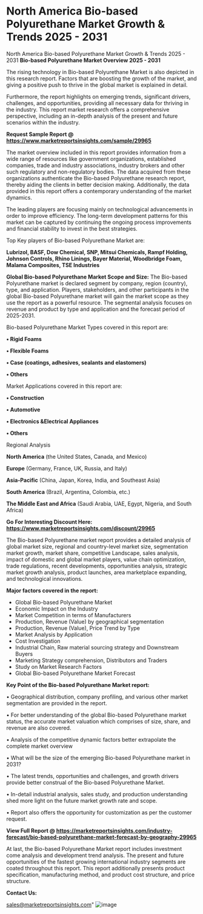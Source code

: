 # North America Bio-based Polyurethane Market Growth & Trends 2025 - 2031
North America Bio-based Polyurethane Market Growth & Trends 2025 - 2031
<Strong> Bio-based Polyurethane Market Overview 2025 - 2031</strong>

The rising technology in Bio-based Polyurethane Market is also depicted in this research report. Factors that are boosting the growth of the market, and giving a positive push to thrive in the global market is explained in detail.

Furthermore, the report highlights on emerging trends, significant drivers, challenges, and opportunities, providing all necessary data for thriving in the industry. This report market research offers a comprehensive perspective, including an in-depth analysis of the present and future scenarios within the industry.

<strong>Request Sample Report @ <a href=https://www.marketreportsinsights.com/sample/29965>https://www.marketreportsinsights.com/sample/29965</a></strong>

The market overview included in this report provides information from a wide range of resources like government organizations, established companies, trade and industry associations, industry brokers and other such regulatory and non-regulatory bodies. The data acquired from these organizations authenticate the Bio-based Polyurethane research report, thereby aiding the clients in better decision making. Additionally, the data provided in this report offers a contemporary understanding of the market dynamics.

The leading players are focusing mainly on technological advancements in order to improve efficiency. The long-term development patterns for this market can be captured by continuing the ongoing process improvements and financial stability to invest in the best strategies.

Top Key players of Bio-based Polyurethane Market are:

<strong>Lubrizol, BASF, Dow Chemical, SNP, Mitsui Chemicals, Rampf Holding, Johnson Controls, Rhino Linings, Bayer Material, Woodbridge Foam, Malama Composites, TSE Industries</strong>

<strong><b>Global Bio-based Polyurethane Market Scope and Size:</b></strong>
The Bio-based Polyurethane market is declared segment by company, region (country), type, and application. Players, stakeholders, and other participants in the global Bio-based Polyurethane market will gain the market scope as they use the report as a powerful resource. The segmental analysis focuses on revenue and product by type and application and the forecast period of 2025-2031.

Bio-based Polyurethane Market Types covered in this report are:

<strong>• Rigid Foams

• Flexible Foams

• Case (coatings, adhesives, sealants and elastomers)

• Others</strong>

Market Applications covered in this report are:

<strong>• Construction

• Automotive

• Electronics &Electrical Appliances

• Others</strong> 

Regional Analysis

<strong>North America</strong> (the United States, Canada, and Mexico)

<strong>Europe</strong> (Germany, France, UK, Russia, and Italy)

<strong>Asia-Pacific</strong> (China, Japan, Korea, India, and Southeast Asia)

<strong>South America</strong> (Brazil, Argentina, Colombia, etc.)

<strong>The Middle East and Africa</strong> (Saudi Arabia, UAE, Egypt, Nigeria, and South Africa)

<strong>Go For Interesting Discount Here: <a href=https://www.marketreportsinsights.com/discount/29965>https://www.marketreportsinsights.com/discount/29965</a></strong>

The Bio-based Polyurethane market report provides a detailed analysis of global market size, regional and country-level market size, segmentation market growth, market share, competitive Landscape, sales analysis, impact of domestic and global market players, value chain optimization, trade regulations, recent developments, opportunities analysis, strategic market growth analysis, product launches, area marketplace expanding, and technological innovations.

<strong><b>Major factors covered in the report:</b></strong>
<ul>
  <li>Global Bio-based Polyurethane Market </li>
  <li>Economic Impact on the Industry</li>
  <li>Market Competition in terms of Manufacturers</li>
  <li>Production, Revenue (Value) by geographical segmentation</li>
  <li>Production, Revenue (Value), Price Trend by Type</li>
  <li>Market Analysis by Application</li>
  <li>Cost Investigation</li>
  <li>Industrial Chain, Raw material sourcing strategy and Downstream Buyers</li>
  <li>Marketing Strategy comprehension, Distributors and Traders</li>
  <li>Study on Market Research Factors</li>
  <li>Global Bio-based Polyurethane Market Forecast</li>
</ul>

<strong><b>Key Point of the Bio-based Polyurethane Market report:</b></strong>

• Geographical distribution, company profiling, and various other market segmentation are provided in the report.

• For better understanding of the global Bio-based Polyurethane market status, the accurate market valuation which comprises of size, share, and revenue are also covered.

• Analysis of the competitive dynamic factors better extrapolate the complete market overview

• What will be the size of the emerging Bio-based Polyurethane market in 2031?

• The latest trends, opportunities and challenges, and growth drivers provide better construal of the Bio-based Polyurethane Market.

• In-detail industrial analysis, sales study, and production understanding shed more light on the future market growth rate and scope.

• Report also offers the opportunity for customization as per the customer request.

<strong><b>View Full Report @ <a href=https://marketreportsinsights.com/industry-forecast/bio-based-polyurethane-market-forecast-by-geography-29965>https://marketreportsinsights.com/industry-forecast/bio-based-polyurethane-market-forecast-by-geography-29965</a></b></strong>


At last, the Bio-based Polyurethane Market report includes investment come analysis and development trend analysis. The present and future opportunities of the fastest growing international industry segments are coated throughout this report. This report additionally presents product specification, manufacturing method, and product cost structure, and price structure.

<strong>Contact Us:</strong>

sales@marketreportsinsights.com"
![image](https://github.com/user-attachments/assets/9b970f00-fc54-4ed7-ae9e-f639464aeb63)
